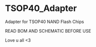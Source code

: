 # TSOP40_Adapter
Adapter for TSOP40 NAND Flash Chips

READ BOM AND SCHEMATIC BEFORE USE

Love u all <3
